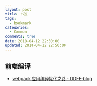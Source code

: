 ```yaml
---
layout: post
title: 书签
tags:
  - bookmark
categories:
  - Common
comments: true
date: 2018-04-12 22:50:00
updated: 2018-04-12 22:50:00
---
```


## 前端编译

* [webpack 应用编译优化之路 - DDFE-blog](https://github.com/DDFE/DDFE-blog/issues/23)
